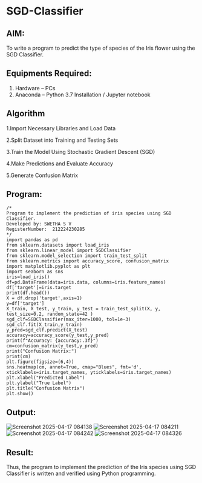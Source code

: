 # SGD-Classifier
## AIM:
To write a program to predict the type of species of the Iris flower using the SGD Classifier.

## Equipments Required:
1. Hardware – PCs
2. Anaconda – Python 3.7 Installation / Jupyter notebook

## Algorithm
1.Import Necessary Libraries and Load Data

2.Split Dataset into Training and Testing Sets

3.Train the Model Using Stochastic Gradient Descent (SGD)

4.Make Predictions and Evaluate Accuracy

5.Generate Confusion Matrix 

## Program:
```
/*
Program to implement the prediction of iris species using SGD Classifier.
Developed by: SWETHA S V
RegisterNumber:  212224230285
*/
import pandas as pd 
from sklearn.datasets import load_iris 
from sklearn.linear_model import SGDClassifier
from sklearn.model_selection import train_test_split 
from sklearn.metrics import accuracy_score, confusion_matrix 
import matplotlib.pyplot as plt 
import seaborn as sns 
iris=load_iris() 
df=pd.DataFrame(data=iris.data, columns=iris.feature_names) 
df['target']=iris.target 
print(df.head()) 
X = df.drop('target',axis=1) 
y=df['target']  
X_train, X_test, y_train, y_test = train_test_split(X, y, test_size=0.2, random_state=42 )
sgd_clf=SGDClassifier(max_iter=1000, tol=1e-3)
sgd_clf.fit(X_train,y_train)
y_pred=sgd_clf.predict(X_test) 
accuracy=accuracy_score(y_test,y_pred)
print(f"Accuracy: {accuracy:.3f}") 
cm=confusion_matrix(y_test,y_pred) 
print("Confusion Matrix:") 
print(cm)
plt.figure(figsize=(6,4))
sns.heatmap(cm, annot=True, cmap="Blues", fmt='d', xticklabels=iris.target_names, yticklabels=iris.target_names)
plt.xlabel("Predicted Label")
plt.ylabel("True Label")
plt.title("Confusion Matrix")
plt.show()
```

## Output:
![Screenshot 2025-04-17 084138](https://github.com/user-attachments/assets/2e3d3709-fa3b-42a7-b160-8ecbbbc6e930)
![Screenshot 2025-04-17 084211](https://github.com/user-attachments/assets/6b726827-4b8e-4ba4-b8ab-bd95dc6d70a2)
![Screenshot 2025-04-17 084242](https://github.com/user-attachments/assets/ad7ba542-a89e-44c6-9a57-e4aa42f68bb0)
![Screenshot 2025-04-17 084326](https://github.com/user-attachments/assets/2d5a578d-3f7f-43c2-93ad-8d4b1e9f9bfc)



## Result:
Thus, the program to implement the prediction of the Iris species using SGD Classifier is written and verified using Python programming.
